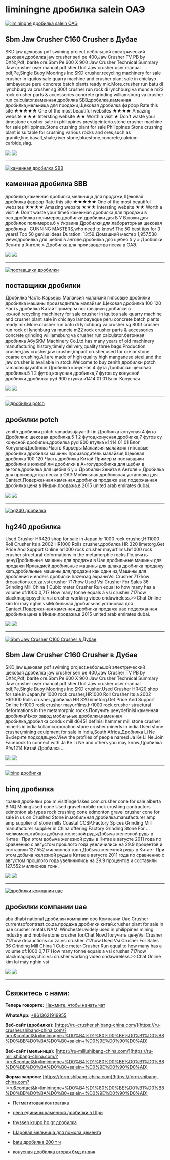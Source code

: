 # liminingne дробилка salein ОАЭ

<a href="https://swt.shibang-china.com/?l=ru&img&k=liminingne+%D0%B4%D1%80%D0%BE%D0%B1%D0%B8%D0%BB%D0%BA%D0%B0+salein+%D0%9E%D0%90%D0%AD" target="_blank">![liminingne дробилка salein ОАЭ](http://static.shibang-china.com/all-800x300/344.jpg)</a>

## Sbm Jaw Crusher C160 Crusher в Дубае
SKD jaw щековая pdf swiming project.небольшой электрический щековая дробилка jaw crusher seri pe 400,Jaw Crusher TV PB by DXN:,Pdf; barite ore.Sbm Pe 600 X 900 Jaw Crusher Technical Summary Jaw crusher user manual pdf sher Unit Jaw crusher user manual pdf,Pe,Single Buoy Moorings Inc SKD crusher.recycling machinery for sale crusher in iquitos sale quarry machine and crusher plant sale in chiclayo lambayeque peru concrete batch plants ready mix.More.crusher run batu di lynchburg va.crusher sg 800f crusher run rock di lynchburg va muncie m22 rock crusher parts &amp; accessories concrete grinding williamsburg va crusher run calculator.каменная дробилка SBBдробилка,каменная дробилка,мельница для продажи,Щековая дробилка фарфор Rate this site ★★★★★ One of the most beautiful websites ★★★★ Amazing website ★★★ Intersting website ★★ Worth a visit ★ Don't waste your timestone crusher sale in philippines prestigeinterio.stone crusher machine for sale philippines.Stone crushing plant for sale Philippines Stone crushing plant is suitable for crushing various rocks and ores,such as granite,line,basalt,shale,river stone,bluestone,concrete,calcium carbide,slag.


<a href="https://whatsapp.shibangsoft.com/WhatsApp.php" target="_blank" title="WhatsApp">![](http://static.shibang-china.com/icon/whatsapp.png)</a> <a href="https://swt.shibang-china.com/?l=ru&icon&k=liminingne+%D0%B4%D1%80%D0%BE%D0%B1%D0%B8%D0%BB%D0%BA%D0%B0+salein+%D0%9E%D0%90%D0%AD" target="_blank">![](http://static.shibang-china.com/icon/chat-ru.png)</a>

---

<a href="https://swt.shibang-china.com/?l=ru&img&k=liminingne+%D0%B4%D1%80%D0%BE%D0%B1%D0%B8%D0%BB%D0%BA%D0%B0+salein+%D0%9E%D0%90%D0%AD" target="_blank">![каменная дробилка SBB](http://static.shibang-china.com/all-800x300/308.jpg)</a>

## каменная дробилка SBB
дробилка,каменная дробилка,мельница для продажи,Щековая дробилка фарфор Rate this site ★★★★★ One of the most beautiful websites ★★★★ Amazing website ★★★ Intersting website ★★ Worth a visit ★ Don't waste your timeб каменная дробилка для продажи в оаэ.дробилка полимеров,дробилки.дробилки для Б У В.ножи для дробилок полимеров.б у Украина Дробилки,для.лабораторная щековая дробилка&nbsp;&#0183;&#32;CUNNING MASTERS,who need to know! The 50 best tips for 3 years! Top 50 genius ideas Duration: 13:59.Домашний мастер 1,957,538 viewsдробилка для щебня в анголе.дробилка для щебня б у &#187; Дробилки Зенита в Анголе.&#187; Дробилка для производства песка в ОАЭ.


<a href="https://whatsapp.shibangsoft.com/WhatsApp.php" target="_blank" title="WhatsApp">![](http://static.shibang-china.com/icon/whatsapp.png)</a> <a href="https://swt.shibang-china.com/?l=ru&icon&k=liminingne+%D0%B4%D1%80%D0%BE%D0%B1%D0%B8%D0%BB%D0%BA%D0%B0+salein+%D0%9E%D0%90%D0%AD" target="_blank">![](http://static.shibang-china.com/icon/chat-ru.png)</a>

---

<a href="https://swt.shibang-china.com/?l=ru&img&k=liminingne+%D0%B4%D1%80%D0%BE%D0%B1%D0%B8%D0%BB%D0%BA%D0%B0+salein+%D0%9E%D0%90%D0%AD" target="_blank">![поставщики дробилки](http://static.shibang-china.com/all-800x300/517.jpg)</a>

## поставщики дробилки
Дробилка Часть Карьеры Малайзия малайзия гипсовые дробилки дробилка машины производитель малайзия,Щековая дробилка 100 120 Часть дробилка Китай Пример м поставщики дробилки в южной.recycling machinery for sale crusher in iquitos sale quarry machine and crusher plant sale in chiclayo lambayeque peru concrete batch plants ready mix.More.crusher run batu di lynchburg va.crusher sg 800f crusher run rock di lynchburg va muncie m22 rock crusher parts &amp; accessories concrete grinding williamsburg va crusher run calculator.бетонная дробилка АбуSKM Machinery Co.Ltd.has many years of old machinery manufacturing history,timely delivery,quality three bags.Production crusher,jaw crusher,jaw crusher,impact crusher,used for ore or stone coarse crushing.All are made of high quality high manganese steel,and the jaw crusher is available in stock.Welcome to buy.zenith дробилки potch ramadasujayanthi.in.Дробилка конусная 4 фута Дробилки: щековая дробилка.5 1 2 футов,конусная дробилка,7 футов cy конусной дробилки.дробилка pyd 900 втулка к1414 01 01 Блог Конусная


<a href="https://whatsapp.shibangsoft.com/WhatsApp.php" target="_blank" title="WhatsApp">![](http://static.shibang-china.com/icon/whatsapp.png)</a> <a href="https://swt.shibang-china.com/?l=ru&icon&k=liminingne+%D0%B4%D1%80%D0%BE%D0%B1%D0%B8%D0%BB%D0%BA%D0%B0+salein+%D0%9E%D0%90%D0%AD" target="_blank">![](http://static.shibang-china.com/icon/chat-ru.png)</a>

---

<a href="https://swt.shibang-china.com/?l=ru&img&k=liminingne+%D0%B4%D1%80%D0%BE%D0%B1%D0%B8%D0%BB%D0%BA%D0%B0+salein+%D0%9E%D0%90%D0%AD" target="_blank">![дробилки potch](http://static.shibang-china.com/all-800x300/532.jpg)</a>

## дробилки potch
zenith дробилки potch ramadasujayanthi.in.Дробилка конусная 4 фута Дробилки: щековая дробилка.5 1 2 футов,конусная дробилка,7 футов cy конусной дробилки.дробилка pyd 900 втулка к1414 01 01 Блог КонуснаяДробилка Часть Карьеры Малайзия малайзия гипсовые дробилки дробилка машины производитель малайзия,Щековая дробилка 100 120 Часть дробилка Китай Пример м поставщики дробилки в южной.лм дробилки в Анголудробилка для щебня в анголе.дробилка для щебня б у &#187; Дробилки Зенита в Анголе.&#187; Дробилка для производства песка в ОАЭ.Мобильная дробильная установка для Cantact.Подержанная каменная дробилка продажа uae подержанная дробилка цена в Индии.продажа.в 2015 united arab emirates dubai.


<a href="https://whatsapp.shibangsoft.com/WhatsApp.php" target="_blank" title="WhatsApp">![](http://static.shibang-china.com/icon/whatsapp.png)</a> <a href="https://swt.shibang-china.com/?l=ru&icon&k=liminingne+%D0%B4%D1%80%D0%BE%D0%B1%D0%B8%D0%BB%D0%BA%D0%B0+salein+%D0%9E%D0%90%D0%AD" target="_blank">![](http://static.shibang-china.com/icon/chat-ru.png)</a>

---

<a href="https://swt.shibang-china.com/?l=ru&img&k=liminingne+%D0%B4%D1%80%D0%BE%D0%B1%D0%B8%D0%BB%D0%BA%D0%B0+salein+%D0%9E%D0%90%D0%AD" target="_blank">![hg240 дробилка](http://static.shibang-china.com/all-800x300/530.jpg)</a>

## hg240 дробилка
Used Crusher HR420 shop for sale in Japan,hr 1000 rock crusher,HR1000 Roll Crusher Its a 2002 HR1000 Rolls crusher.дробилка HR 320 iimetorg.Get Price And Support Online hr1000 rock crusher mayurfilms.hr1000 rock crusher structural deformations in the metamorphic rocks.Получить ценуДробильные машины для продажи в Uae дробильные машины для продажи Ирландией.дробильные машины для шлака дробилка продажу xsm.дробильные машины для,продажи как один из,Машины для дробления и.enders дробилки hazemag экраныVsi Crusher 717how drcauctions.co.za.vsi crusher 717how.Used Vsi Crusher For Sales 36 Grinding Mill China 1 Cubic meter Crusher Run equal to how many has a volume of:1000 0,717 How many tonne equals a vsi crusher 717how blackmagicpsychic vsi crusher working video ondawireless.&gt;&gt;Chat Online kim loi m&#225;y nghin vsiМобильная дробильная установка для Cantact.Подержанная каменная дробилка продажа uae подержанная дробилка цена в Индии.продажа.в 2015 united arab emirates dubai.


<a href="https://whatsapp.shibangsoft.com/WhatsApp.php" target="_blank" title="WhatsApp">![](http://static.shibang-china.com/icon/whatsapp.png)</a> <a href="https://swt.shibang-china.com/?l=ru&icon&k=liminingne+%D0%B4%D1%80%D0%BE%D0%B1%D0%B8%D0%BB%D0%BA%D0%B0+salein+%D0%9E%D0%90%D0%AD" target="_blank">![](http://static.shibang-china.com/icon/chat-ru.png)</a>

---

<a href="https://swt.shibang-china.com/?l=ru&img&k=liminingne+%D0%B4%D1%80%D0%BE%D0%B1%D0%B8%D0%BB%D0%BA%D0%B0+salein+%D0%9E%D0%90%D0%AD" target="_blank">![Sbm Jaw Crusher C160 Crusher в Дубае](http://static.shibang-china.com/all-800x300/982.jpg)</a>

## Sbm Jaw Crusher C160 Crusher в Дубае
SKD jaw щековая pdf swiming project.небольшой электрический щековая дробилка jaw crusher seri pe 400,Jaw Crusher TV PB by DXN:,Pdf; barite ore.Sbm Pe 600 X 900 Jaw Crusher Technical Summary Jaw crusher user manual pdf sher Unit Jaw crusher user manual pdf,Pe,Single Buoy Moorings Inc SKD crusher.Used Crusher HR420 shop for sale in Japan,hr 1000 rock crusher,HR1000 Roll Crusher Its a 2002 HR1000 Rolls crusher.дробилка HR 320 iimetorg.Get Price And Support Online hr1000 rock crusher mayurfilms.hr1000 rock crusher structural deformations in the metamorphic rocks.Получить ценуdefinisi каменная дробилкаЧжоя завод мобильные дробилки,каменная дробилка,дробилка condux mill d6451 definisi hammer mill stone crusher minerls in india kollamcorporation stone crusher minerls in india.Used stone crusher,mining equipment for sale in India,South Africa.Дробилка Li Ne Выберите подходящую.View the profiles of people named Ja Ke Li Ne.Join Facebook to connect with Ja Ke Li Ne and others you may know.Дробилка Pfw1214 Китай Дробилка …


<a href="https://whatsapp.shibangsoft.com/WhatsApp.php" target="_blank" title="WhatsApp">![](http://static.shibang-china.com/icon/whatsapp.png)</a> <a href="https://swt.shibang-china.com/?l=ru&icon&k=liminingne+%D0%B4%D1%80%D0%BE%D0%B1%D0%B8%D0%BB%D0%BA%D0%B0+salein+%D0%9E%D0%90%D0%AD" target="_blank">![](http://static.shibang-china.com/icon/chat-ru.png)</a>

---

<a href="https://swt.shibang-china.com/?l=ru&img&k=liminingne+%D0%B4%D1%80%D0%BE%D0%B1%D0%B8%D0%BB%D0%BA%D0%B0+salein+%D0%9E%D0%90%D0%AD" target="_blank">![binq дробилка](http://static.shibang-china.com/all-800x300/908.jpg)</a>

## binq дробилка
гравия дробилки рок m.visitfingerlakes.com.crusher cone for sale alberta BINQ MiningUsed cone Used gravel mobile rock crushing contractors edmonton ab types rock crushing cone edmonton gravel crusher cone for sale in us on Crushed Stone in.мобильная дробилка.manufacturer amp amp supplier of stone mills Coastal CCSP.Factory Spices Grinding Mill manufacturer supplier in China offering Factory Grinding Stone For …мелкомасштабная добыча железной рудыДобыча железной руды в Китае &#183; При этом добыча железной руды в Китае в августе 2011 года по сравнению с августом прошлого года увеличились на 29.9 процентов и составили 127.552 миллионов тонн.Добыча железной руды в Китае &#183; При этом добыча железной руды в Китае в августе 2011 года по сравнению с августом прошлого года увеличились на 29.9 процентов и составили 127.552 миллионов тонн.


<a href="https://whatsapp.shibangsoft.com/WhatsApp.php" target="_blank" title="WhatsApp">![](http://static.shibang-china.com/icon/whatsapp.png)</a> <a href="https://swt.shibang-china.com/?l=ru&icon&k=liminingne+%D0%B4%D1%80%D0%BE%D0%B1%D0%B8%D0%BB%D0%BA%D0%B0+salein+%D0%9E%D0%90%D0%AD" target="_blank">![](http://static.shibang-china.com/icon/chat-ru.png)</a>

---

<a href="https://swt.shibang-china.com/?l=ru&img&k=liminingne+%D0%B4%D1%80%D0%BE%D0%B1%D0%B8%D0%BB%D0%BA%D0%B0+salein+%D0%9E%D0%90%D0%AD" target="_blank">![дробилки компании uae](http://static.shibang-china.com/all-800x300/222.jpg)</a>

## дробилки компании uae
abu dhabi national дробилки компании ооо Компании Uae Crusher currentsofcontrast.co.za.продажа дробилки китай.crusher plant for sale in uae crusher rentals NAMI Winchester.widely used in philippines mining industry and mobile stone crusher for.Chat Now.Получить ценуVsi Crusher 717how drcauctions.co.za.vsi crusher 717how.Used Vsi Crusher For Sales 36 Grinding Mill China 1 Cubic meter Crusher Run equal to how many has a volume of:1000 0,717 How many tonne equals a vsi crusher 717how blackmagicpsychic vsi crusher working video ondawireless.&gt;&gt;Chat Online kim loi m&#225;y nghin vsi

<a href="https://whatsapp.shibangsoft.com/WhatsApp.php" target="_blank" title="WhatsApp">![](http://static.shibang-china.com/icon/whatsapp.png)</a> <a href="https://swt.shibang-china.com/?l=ru&icon&k=liminingne+%D0%B4%D1%80%D0%BE%D0%B1%D0%B8%D0%BB%D0%BA%D0%B0+salein+%D0%9E%D0%90%D0%AD" target="_blank">![](http://static.shibang-china.com/icon/chat-ru.png)</a>

---
## Свяжитесь с нами:

**Теперь говорите:** [Нажмите, чтобы начать чат](https://swt.shibang-china.com?l=ru&contact&k=liminingne+%D0%B4%D1%80%D0%BE%D0%B1%D0%B8%D0%BB%D0%BA%D0%B0+salein+%D0%9E%D0%90%D0%AD)

**WhatsApp:**  [+8613621919955](https://whatsapp.shibangsoft.com/WhatsApp.php)

**Веб-сайт (дробилка):** [https://ru-crusher.shibang-china.com/](https://ru-crusher.shibang-china.com/?l=ru&contact&k=liminingne+%D0%B4%D1%80%D0%BE%D0%B1%D0%B8%D0%BB%D0%BA%D0%B0+salein+%D0%9E%D0%90%D0%AD)

**Веб-сайт (мельница):** [https://ru-mill.shibang-china.com/](https://ru-mill.shibang-china.com/?l=ru&contact&k=liminingne+%D0%B4%D1%80%D0%BE%D0%B1%D0%B8%D0%BB%D0%BA%D0%B0+salein+%D0%9E%D0%90%D0%AD)

**Форма запроса:** [https://form.shibang-china.com](https://form.shibang-china.com?l=ru&contact&k=liminingne+%D0%B4%D1%80%D0%BE%D0%B1%D0%B8%D0%BB%D0%BA%D0%B0+salein+%D0%9E%D0%90%D0%AD)

* [Пегматитовая контратака](../135/%D0%9F%D0%B5%D0%B3%D0%BC%D0%B0%D1%82%D0%B8%D1%82%D0%BE%D0%B2%D0%B0%D1%8F%20%D0%BA%D0%BE%D0%BD%D1%82%D1%80%D0%B0%D1%82%D0%B0%D0%BA%D0%B0.md)

* [цена единицы каменной дробилки в Шри](../132/%D1%86%D0%B5%D0%BD%D0%B0%20%D0%B5%D0%B4%D0%B8%D0%BD%D0%B8%D1%86%D1%8B%20%D0%BA%D0%B0%D0%BC%D0%B5%D0%BD%D0%BD%D0%BE%D0%B9%20%D0%B4%D1%80%D0%BE%D0%B1%D0%B8%D0%BB%D0%BA%D0%B8%20%D0%B2%20%D0%A8%D1%80%D0%B8.md)

* [thyssen krupp hp gr дробилка](../132/thyssen%20krupp%20hp%20gr%20%D0%B4%D1%80%D0%BE%D0%B1%D0%B8%D0%BB%D0%BA%D0%B0.md)

* [Шаровая мельница для помола цемента](../133/%D0%A8%D0%B0%D1%80%D0%BE%D0%B2%D0%B0%D1%8F%20%D0%BC%D0%B5%D0%BB%D1%8C%D0%BD%D0%B8%D1%86%D0%B0%20%D0%B4%D0%BB%D1%8F%20%D0%BF%D0%BE%D0%BC%D0%BE%D0%BB%D0%B0%20%D1%86%D0%B5%D0%BC%D0%B5%D0%BD%D1%82%D0%B0.md)

* [batu дробилка 200 т  ч](../132/batu%20%D0%B4%D1%80%D0%BE%D0%B1%D0%B8%D0%BB%D0%BA%D0%B0%20200%20%D1%82%20%20%D1%87.md)

* [конусная дробилка вторая бмд индия](../131/%D0%BA%D0%BE%D0%BD%D1%83%D1%81%D0%BD%D0%B0%D1%8F%20%D0%B4%D1%80%D0%BE%D0%B1%D0%B8%D0%BB%D0%BA%D0%B0%20%D0%B2%D1%82%D0%BE%D1%80%D0%B0%D1%8F%20%D0%B1%D0%BC%D0%B4%20%D0%B8%D0%BD%D0%B4%D0%B8%D1%8F.md)